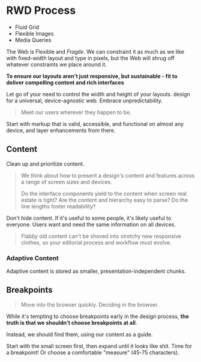 # RWD Process

* Fluid Grid
* Flexible Images
* Media Queries

The Web is Flexible and *Fragile*. We can constraint it as much as we like with fixed-width layout and type in pixels, but the Web will shrug off whatever constraints we place around it.

**To ensure our layouts aren't just responsive, but sustainable - fit to deliver compelling content and rich interfaces**

Let go of your need to control the width and height of your layouts. design for a universal, device-agnostic web. Embrace unpredictability.

> Meet our users wherever they happen to be.

Start with markup that is valid, accessible, and functional on almost any device, and layer enhancements from there.

## Content

Clean up and prioritize content.

> We think about how to present a design's content and features across a range of screen sizes and devices.
>
> Do the interface components yield to the content when screen real estate is tight? Are the content and hierarchy easy to parse? Do the line lengths foster readability?

Don't hide content. If it's useful to some people, it's likely useful to everyone. Users want and need the same information on all devices.

> Flabby old content can't be shoved into stretchy new responsive clothes, so your editorial process and workflow must evolve.

### Adaptive Content

Adaptive content is stored as smaller, presentation-independent chunks.

## Breakpoints

> Move into the browser quickly. Deciding in the browser.

While it's tempting to choose breakpoints early in the design process, **the truth is that we shouldn't choose breakpoints at all**.

Instead, we should find them, using our content as a guide.

Start with the small screen first, then expand until it looks like shit. Time for a breakpoint! Or choose a comfortable "measure" (45-75 characters).






